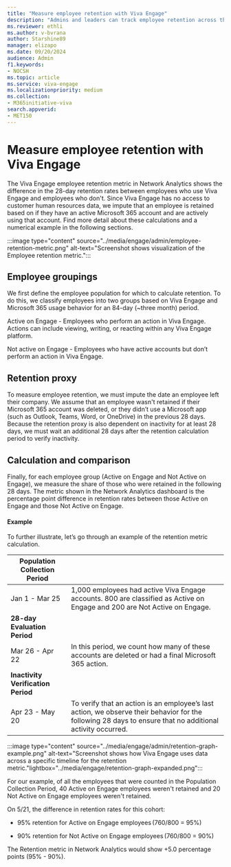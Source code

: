 ```yaml
---
title: "Measure employee retention with Viva Engage"
description: "Admins and leaders can track employee retention across the organization with Viva Engage analytics."
ms.reviewer: ethli
ms.author: v-bvrana
author: Starshine89
manager: elizapo
ms.date: 09/20/2024
audience: Admin
f1.keywords:
- NOCSH
ms.topic: article
ms.service: viva-engage
ms.localizationpriority: medium
ms.collection:  
- M365initiative-viva
search.appverid:
- MET150
---
```


# Measure employee retention with Viva Engage

The Viva Engage employee retention metric in Network Analytics shows the difference in the 28-day retention rates between employees who use Viva Engage and employees who don't. Since Viva Engage has no access to customer human resources data, we impute that an employee is retained based on if they have an active Microsoft 365 account and are actively using that account. Find more detail about these calculations and a numerical example in the following sections.

:::image type="content" source="../media/engage/admin/employee-retention-metric.png" alt-text="Screenshot shows visualization of the Employee retention metric.":::

## Employee groupings

We first define the employee population for which to calculate retention. To do this, we classify employees into two groups based on Viva Engage and Microsoft 365 usage behavior for an 84-day (~three month) period.  

Active on Engage - Employees who perform an action in Viva Engage. Actions can include viewing, writing, or reacting within any Viva Engage platform.

Not active on Engage - Employees who have active accounts but don’t perform an action in Viva Engage.

## Retention proxy

To measure employee retention, we must impute the date an employee left their company. We assume that an employee wasn't retained if their Microsoft 365 account was deleted, or they didn’t use a Microsoft app (such as Outlook, Teams, Word, or OneDrive) in the previous 28 days. Because the retention proxy is also dependent on inactivity for at least 28 days, we must wait an additional 28 days after the retention calculation period to verify inactivity.  

## Calculation and comparison 

Finally, for each employee group (Active on Engage and Not Active on Engage), we measure the share of those who were retained in the following 28 days. The metric shown in the Network Analytics dashboard is the percentage point difference in retention rates between those Active on Engage and those Not Active on Engage. 

#### Example

To further illustrate, let’s go through an example of the retention metric calculation.

|**Population Collection Period**|   |
|------|------|
|Jan 1 - Mar 25|1,000 employees had active Viva Engage accounts. 800 are classified as Active on Engage and 200 are Not Active on Engage.|
|**28-day Evaluation Period**|  |
|Mar 26 - Apr 22|In this period, we count how many of these accounts are deleted or had a final Microsoft 365 action.|
|**Inactivity Verification Period**|  |
|Apr 23 - May 20|To verify that an action is an employee’s last action, we observe their behavior for the following 28 days to ensure that no additional activity occurred.|

:::image type="content" source="../media/engage/admin/retention-graph-example.png" alt-text="Screenshot shows how Viva Engage uses data across a specific timeline for the retention metric."lightbox="../media/engage/retention-graph-expanded.png":::

For our example, of all the employees that were counted in the Population Collection Period, 40 Active on Engage employees weren't retained and 20 Not Active on Engage employees weren't retained. 

On 5/21, the difference in retention rates for this cohort:

 - 95% retention for Active on Engage employees (760/800 = 95%)

 - 90% retention for Not Active on Engage employees (760/800 = 90%)

The Retention metric in Network Analytics would show +5.0 percentage points (95% - 90%).